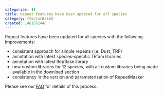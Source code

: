 ```yaml
---
categories: []
title: Repeat features have been updated for all species
category: [VectorBase]
created: 1481562448
---
```

Repeat features have been updated for all species with the following improvements:
  <ul>
    <li>consistent approach for simple repeats (i.e. Dust, TRF)</li>
    <li>annotation with latest species-specific TEfam libraries</li>
    <li>annotation with latest RepBase library</li>
    <li>new custom libraries for 12 species, with all custom libraries being made available in the download section</li>
    <li>consistency in the version and parameterisation of RepeatMasker</li>
  </ul>
 Please see our <a href="/faqs/how-does-vectorbase-annotate-repeats-and-mask-sequences">FAQ</a> for details of this process.

